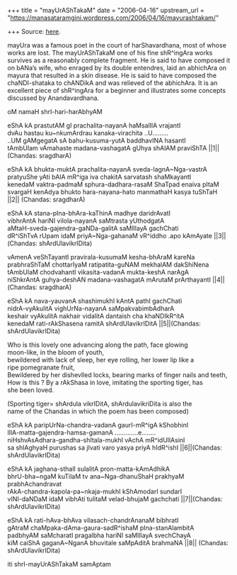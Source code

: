 +++
title = "mayUrAShTakaM"
date = "2006-04-16"
upstream_url = "https://manasataramgini.wordpress.com/2006/04/16/mayurashtakam/"

+++
Source: [here](https://manasataramgini.wordpress.com/2006/04/16/mayurashtakam/).

mayUra was a famous poet in the court of harShavardhana, most of whose works are lost. The mayUrAShTakaM one of his fine shR^ingAra works survives as a reasonably complete fragment. He is said to have composed it on bANa’s wife, who enraged by its double entendres, laid an abhichAra on mayura that resulted in a skin disease. He is said to have composed the chaNDI-shataka to chANDikA and was relieved of the abhichAra. It is an excellent piece of shR^ingAra for a beginner and illustrates some concepts discussed by Anandavardhana.

oM namaH shrI-hari-harAbhyAM

eShA kA prastutAM gI prachalita-nayanA haMsalIlA vrajantI  
dvAu hastau ku\~nkumArdrau kanaka-virachita ..U………  
..UM gAMgegatA sA bahu-kusuma-yutA baddhavINA hasantI  
tAmbUlam vAmahaste madana-vashagatA gUhya shAlAM praviShTA \|\|1\|\|
(Chandas: sragdharA)

eShA kA bhukta-muktA prachalita-nayanA sveda-lagnA\~Nga-vastrA  
pratyuShe yAti bAlA mR^iga iva chakitA sarvatash shaMkayantI  
kenedaM vaktra-padmaM sphura-dadhara-rasaM ShaTpad enaiva pItaM  
svargaH kenAdya bhukto hara-nayana-hato manmathaH kasya tuShTaH \|\|2\|\| (Chandas: sragdharA)

eShA kA stana-pIna-bhAra-kaThinA madhye daridrAvatI  
vibhrAntA hariNI vilola-nayanA saMtrasta yUthodgatA  
aMtaH-sveda-gajendra-gaNDa-galitA saMlIlayA gachChati  
dR^iShTvA rUpam idaM priyA\~Nga-gahanaM vR^iddho .apo kAmAyate \|\|3\|\|(Chandas: shArdUlavikrIDita)

vAmenA veShTayantI pravirala-kusumaM kesha-bhAraM kareNa   
prabhraShTaM chottarIyaM ratipatita-guNAM mekhalAM dakShiNena  
tAmbUlaM chodvahantI vikasita-vadanA mukta-keshA narAgA  
niShkrAntA guhya-deshAN madana-vashagatA mArutaM prArthayantI \|\|4\|\|(Chandas: sragdharA)

eShA kA nava-yauvanA shashimukhI kAntA pathI gachChati  
nidrA-vyAkulitA vighUrNa-nayanA saMpakvabimbAdharA  
keshair vyAkulitA nakhair vidalitA dantaish cha khaNDIkR^itA  
kenedaM rati-rAkShasena ramitA shArdUlavikrIDitA \|\|5\|\|(Chandas: shArdUlavikrIDita)

Who is this lovely one advancing along the path, face glowing  
moon-like, in the bloom of youth,  
bewildered with lack of sleep, her eye rolling, her lower lip like a  
ripe pomegranate fruit,  
Bewildered by her dishevlled locks, bearing marks of finger nails and teeth,  
How is this ? By a rAkShasa in love, imitating the sporting tiger, has  
she been loved.

(Sporting tiger= shArdula vikrIDitA, shArdulavikriDita is also the  
name of the Chandas in which the poem has been composed)

eShA kA paripUrNa-chandra-vadanA gaurI-mR^igA kShobhinI  
lIlA-matta-gajendra-hamsa-gamanA ………….e……..  
niHshvAsAdhara-gandha-shItala-mukhI vAchA mR^idUllAsinI  
sa shlAghyaH purushas sa jIvati varo yasya priyA hIdR^ishI \|\|6\|\|(Chandas: shArdUlavikrIDita)

eShA kA jaghana-sthalI sulalitA pron-matta-kAmAdhikA  
bhrU-bha\~ngaM kuTilaM tv ana\~Nga-dhanuShaH prakhyaM prabhAchandravat  
rAkA-chandra-kapola-pa\~nkaja-mukhI kShAmodarI sundarI  
vINI-daNDaM idaM vibhAti tulitaM velad-bhujaM gachchati \|\|7\|\|(Chandas: shArdUlavikrIDita)

eShA kA rati-hAva-bhAva vilasach-chandrAnanaM bibhratI  
gAtraM chaMpaka-dAma-gaura-sadR^ishaM pIna-stanAlambitA  
padbhyAM saMcharatI pragalbha hariNI saMlIlayA svechChayA  
kiM caiShA gaganA\~NganA bhuvitale saMpAditA brahmaNA \|\|8\|\|
(Chandas: shArdUlavikrIDita)

iti shrI-mayUrAShTakaM samAptam

